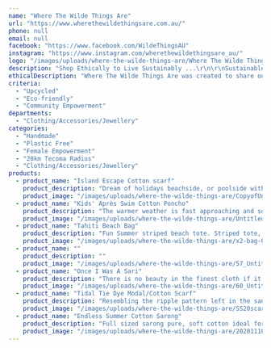 ```yaml
---
name: "Where The Wilde Things Are"
url: "https://www.wherethewildethingsare.com.au/"
phone: null
email: null
facebook: "https://www.facebook.com/WildeThingsAU"
instagram: "https://www.instagram.com/wherethewildethingsare_au/"
logo: "/images/uploads/where-the-wilde-things-are/Where The Wilde Things Are.png"
description: "Shop Ethically to Live Sustainably ...\r\n\r\nSustainable and ethically made products are at the core of all we do! Beautiful products and enjoyable shopping should not be at the expense of people or the planet.\r\n\r\nWe curate and bring you ethically sourced fashion from Australia and around the world. Every product sourced for its unique beauty and authenticity."
ethicalDescription: "Where The Wilde Things Are was created to share our personal travel experiences with our community, through unique and meaningful products, sourced sustainably from our travels, both around Australia and the world. We source products for their beauty and authenticity, which tell a story about the people who created them and/or the places where we find them. Whether created through age old techniques, or ethical modern methods, all the products we bring to our community are ethical and meaningful.\r\n\r\nOur aim is to give our customers the same joy that we feel when we discover value aligned products from our journeys around the globe.\r\n\r\nAt the core of everything we stand for, you will find sustainable and ethically made products, ensuring that you can shop for, wear and gift beautiful pieces, knowing that your pleasure doesn't come at the expense of our planet, or its global citizens. \r\n\r\nWith the exception of the last few months, I travel to the source of our products, to discover makers, meet the artisans and create meaningful relationships.  \r\n\r\nI have been designing & creating fashion accessories since 1990. I still am very hands on with my own creations under the Wilde at Heart label, also on my website. Everything you see under that label is made in my Melbourne studio, in the Dandenong Ranges."
criteria:
  - "Upcycled"
  - "Eco-friendly"
  - "Community Empowerment"
departments:
  - "Clothing/Accessories/Jewellery"
categories:
  - "Handmade"
  - "Plastic Free"
  - "Female Empowerment"
  - "20km Tecoma Radius"
  - "Clothing/Accessories/Jewellery"
products:
  - product_name: "Island Escape Cotton scarf"
    product_description: "Dream of holidays beachside, or poolside with this beautifully lightweight, soft pure scarf, or maybe you're lucky enough to be living the costal life every day!  You may choose to wear this scarf around your neck, hair or possibly your waist, as it is soft and fine enough to tie easily. A clean fresh white background, with a choice of 4 colours screenprinted in a tropical floral design. \r\n\r\nChoose mango, hibiscus, forest green, black.\r\n\r\nHandloomed in 100% soft fine cotton, hand screen printed, hemmed on all four sides.\r\n\r\nSize: 50 x 198cms\r\nCare: Cool hand wash in mild detergent, steam iron on reverse side\r\nDesigned in Australia, fabric handloomed & digitally printed in ethical workshops in India"
    product_image: "/images/uploads/where-the-wilde-things-are/CopyofUntitled_7.png"
  - product_name: "Kids' Après Swim Cotton Poncho"
    product_description: "The warmer weather is fast approaching and soon the children will be in the pool, or at the beach. Make life easy by having these ready to throw over their swimmers. Great gifts for the kids, grand children, nephews, nieces and as they are free size, it won't matter how much they've grown over the past few months!\r\n\r\nHandloomed in Turkey from 100% pure cotton, with a terry towelling lining for extra drying power, a hood to dry their hair and easy to run through the washing machine.\r\n\r\nKids' Après Swim Cotton Poncho details:\r\n\r\nFabric: 100% cotton\r\nLength approx: 62cms\r\nCare: Cool or warm machine wash on daily cycle. \r\nHandloomed & sewn in a family run business in Turkey.\r\n\r\nChoice Sky blue or yellow."
    product_image: "/images/uploads/where-the-wilde-things-are/Untitled design (51).png"
  - product_name: "Tahiti Beach Bag"
    product_description: "Fun Summer striped beach tote. Striped tote, in screen printed stonewashed jute and navy cotton lining, featuring an internal zip pocket and hidden zip across the top to help keep out the sand! \r\n\r\nAt this price, it might be a good opportunity to do some early Christmas shopping.\r\n\r\nStonewashed heavy weave jute outer, navy unpatterned cotton lining & woven shoulder straps.\r\nInternal zip pocket & top zip.\r\nWidth 42cms x Height 32cms. Base width x 10cms.\r\n\r\nColours may vary & designed to fade with wear, due to nature of stonewashed finished.\r\nJute beach bag designed in Australia, manufactured by our ethical partner in India.\r\nAvailable in one colourway as pictured."
    product_image: "/images/uploads/where-the-wilde-things-are/x2-bag-00003.jpg"
  - product_name: ""
    product_description: ""
    product_image: "/images/uploads/where-the-wilde-things-are/57_Untitled design (49)_7674.png"
  - product_name: "Once I Was A Sari"
    product_description: "There is no beauty in the finest cloth if it makes hunger and unhappiness.\r\n-Mahatma Ghandi\r\n \r\n\r\n*** Supporting Zero Waste Fashion \r\n\r\nBecome part of a new chapter in the life of a vintage silk sari jacket or scarf, by choosing from our Once I Was A Sari Collection, where no two pieces are the same.\r\n\r\nThe Once I Was A Sari Collection is a story that spans two continents. Saree traders travel through India, visiting homes to obtain saris no longer required by the original owner. These saris often arrive in textile markets having passed through several hands, where they are graded and sorted for quality, condition, pattern and desirability. Any with threads of silver or gold are most highly prized."
    product_image: "/images/uploads/where-the-wilde-things-are/60_Untitled design (49)_3220.png"
  - product_name: "Tidal Tie Dye Modal/Cotton Scarf"
    product_description: "Resembling the ripple pattern left in the sand by the ebbing tide, this scarf is a perfect holiday piece for you to enjoy this summer. If you are a fan of tie-dye and a bohemian vibe this is the scarf for you, bringing colour and a bit of fun to your Summer wardrobe. \r\n\r\nDue to the handmade nauture of this design, each scarf is unique in pattern, and so very soft, being a handloomed blend of 50% cotton/50% modal, with a delicate fringed edging.\r\n\r\nRed as pictured, or green"
    product_image: "/images/uploads/where-the-wilde-things-are/SS20scarvesweb_1_45c75004-0ddd-40dd-86c2-a88b0976cee4.png"
  - product_name: "Endless Summer Cotton Sarong"
    product_description: "Full sized sarong pure, soft cotton ideal for the beach, pool or travelling as it takes up almost no room in your luggage. Very lightweight and quick to dry, these pieces are handloomed and made in a small female run (mother and daughter team) workshop in New Delhi.\r\n\r\nThere are 3 colours available on the website... sunset, lagoon and dusk"
    product_image: "/images/uploads/where-the-wilde-things-are/20201110_154814.jpg"
---
```

